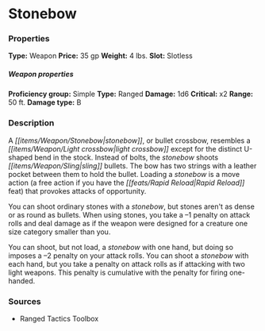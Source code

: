 ﻿---
Title: "Stonebow"
Type: "Weapon"
Price: "35 gp"
Weight: "4 lbs."
Slot: "Slotless"
Proficiency group: "Simple"
Weapon properties Type: "Ranged"
Damage: "1d6"
Critical: "x2"
Range: "50 ft."
Damage type: "B"
Description: |
  "A stonebow, or bullet crossbow, resembles a light crossbow except for the distinct U-shaped bend in the stock. Instead of bolts, the stonebow shoots sling bullets. The bow has two strings with a leather pocket between them to hold the bullet. Loading a stonebow is a move action (a free action if you have the Rapid Reload feat) that provokes attacks of opportunity.
  You can shoot ordinary stones with a stonebow, but stones aren't as dense or as round as bullets. When using stones, you take a –1 penalty on attack rolls and deal damage as if the weapon were designed for a creature one size category smaller than you.
  You can shoot, but not load, a stonebow with one hand, but doing so imposes a –2 penalty on your attack rolls. You can shoot a stonebow with each hand, but you take a penalty on attack rolls as if attacking with two light weapons. This penalty is cumulative with the penalty for firing one-handed."
Sources: "['Ranged Tactics Toolbox']"
---

# Stonebow

### Properties

**Type:** Weapon **Price:** 35 gp **Weight:** 4 lbs. **Slot:** Slotless

##### Weapon properties

**Proficiency group:** Simple **Type:** Ranged **Damage:** 1d6 **Critical:** x2 **Range:** 50 ft. **Damage type:** B

### Description

A _[[items/Weapon/Stonebow|stonebow]]_, or bullet crossbow, resembles a _[[items/Weapon/Light crossbow|light crossbow]]_ except for the distinct U-shaped bend in the stock. Instead of bolts, the _stonebow_ shoots _[[items/Weapon/Sling|sling]]_ bullets. The bow has two strings with a leather pocket between them to hold the bullet. Loading a _stonebow_ is a move action (a free action if you have the _[[feats/Rapid Reload|Rapid Reload]]_ feat) that provokes attacks of opportunity.

You can shoot ordinary stones with a _stonebow_, but stones aren't as dense or as round as bullets. When using stones, you take a –1 penalty on attack rolls and deal damage as if the weapon were designed for a creature one size category smaller than you.

You can shoot, but not load, a _stonebow_ with one hand, but doing so imposes a –2 penalty on your attack rolls. You can shoot a _stonebow_ with each hand, but you take a penalty on attack rolls as if attacking with two light weapons. This penalty is cumulative with the penalty for firing one-handed.

### Sources

* Ranged Tactics Toolbox